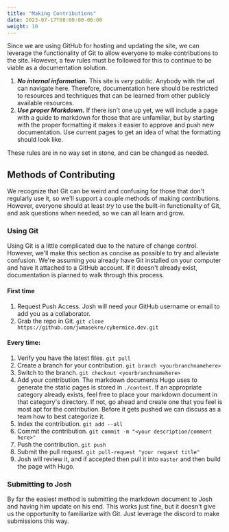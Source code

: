 ```yaml
---
title: "Making Contributions"
date: 2023-07-17T08:00:00-06:00
weight: 10
---
```


Since we are using GitHub for hosting and updating the site, we can leverage the functionality of Git to allow everyone to make contributions to the site. However, a few rules must be followed for this to continue to be viable as a documentation solution.

1. ***No internal information.*** This site is *very* public. Anybody with the url can navigate here. Therefore, documentation here should be restricted to resources and techniques that can be learned from other publicly available resources.
2. ***Use proper Markdown.*** If there isn't one up yet, we will include a page with a guide to markdown for those that are unfamiliar, but by starting with the proper formatting it makes it easier to approve and push new documentation. Use current pages to get an idea of what the formatting should look like.

These rules are in no way set in stone, and can be changed as needed.

## Methods of Contributing

We recognize that Git can be weird and confusing for those that don't regularly use it, so we'll support a couple methods of making contributions. However, everyone should at least *try* to use the built-in functionality of Git, and ask questions when needed, so we can all learn and grow.

### Using Git

Using Git is a little complicated due to the nature of change control. However, we'll make this section as concise as possible to try and alleviate confusion. We're assuming you already have Git installed on your computer and have it attached to a GitHub account. If it doesn't already exist, documentation is planned to walk through this process.

#### First time

1. Request Push Access. Josh will need your GitHub username or email to add you as a collaborator.
2. Grab the repo in Git. `git clone https://github.com/jwmasekre/cybermice.dev.git`

#### Every time:

1. Verify you have the latest files. `git pull`
2. Create a branch for your contribution. `git branch <yourbranchnamehere>`
3. Switch to the branch. `git checkout <yourbranchnamehere>`
4. Add your contribution. The markdown documents Hugo uses to generate the static pages is stored in `./content`. If an appropriate category already exists, feel free to place your markdown document in that category's directory. If not, go ahead and create one that you feel is most apt for the contribution. Before it gets pushed we can discuss as a team how to best categorize it.
5. Index the contribution. `git add --all`
6. Commit the contribution. `git commit -m "<your description/comment here>"`
7. Push the contribution. `git push`
8. Submit the pull request. `git pull-request "your request title"`
9. Josh will review it, and if accepted then pull it into `master` and then build the page with Hugo.

### Submitting to Josh

By far the easiest method is submitting the markdown document to Josh and having him update on his end. This works just fine, but it doesn't give us the opportunity to familiarize with Git. Just leverage the discord to make submissions this way.